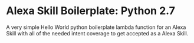 # Alexa Skill Boilerplate: Python 2.7
A very simple Hello World python boilerplate lambda function for an Alexa Skill with all of the needed intent coverage to get accepted as a Alexa Skill.


